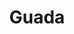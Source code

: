 ---
title: Guada
date: 
draft: false

# descripcion
description : Pulsera de plata 925 y nácar

materials: Plata 925

color: Nácar negro

dimensions: 19cm largo

code: 03-24-0608

type: "Pulseras"

categories: []

price: $6.940,00

price_eftvo: $5.900,00

# Images
# first image will be shown in the product page
images:
  # - image: "images/path_to_image"
  # La ubicacion de las imagenes es imagenes/Pulseras/Pulseras.Nácar/03-24-0608-guada
  - image: "./images/pulseras/nácar/03-24-0608.JPG"
---